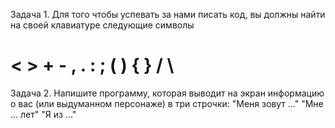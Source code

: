 Задача 1.
Для того чтобы успевать за нами писать код, вы должны найти на своей клавиатуре следующие символы
#  <  >  +  - ,  .  :  ; (  ) {  }  /  \
Задача 2.
Напишите программу, которая выводит на экран информацию о вас (или выдуманном персонаже) в три строчки:
"Меня зовут ..."
"Мне ... лет"
"Я из ..."